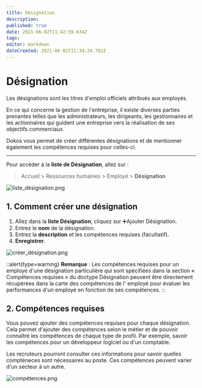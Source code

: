 ```yaml
---
title: Désignation
description: 
published: true
date: 2021-06-02T11:42:59.634Z
tags: 
editor: markdown
dateCreated: 2021-06-02T11:34:24.782Z
---
```


# Désignation

Les désignations sont les titres d'emploi officiels attribués aux employés.

En ce qui concerne la gestion de l'entreprise, il existe diverses parties prenantes telles que les administrateurs, les dirigeants, les gestionnaires et les actionnaires qui guident une entreprise vers la réalisation de ses objectifs commerciaux.

Dokos vous permet de créer différentes désignations et de mentionner également les compétences requises pour celles-ci.

---

Pour accéder à la **liste de Désignation**, allez sur :

> Accueil > Ressources humaines > Employé > **Désignation**

![liste_désignation.png](/content/rh/designation/liste_désignation.png)

## 1. Comment créer une désignation

1. Allez dans la **liste Désignation**, cliquez sur :heavy_plus_sign:Ajouter Désignation.
2. Entrez le **nom** de la désignation.
3. Entrez la **description** et les compétences requises (facultatif).
4. **Enregistrer**.

![créer_désignation.png](/content/rh/designation/créer_désignation.png)

::alert{type=warning}
**Remarque** : Les compétences requises pour un employé d'une désignation particulière qui sont spécifiées dans la section « Compétences requises » du doctype Désignation peuvent être directement récupérées dans la carte des compétences de l' employé pour évaluer les performances d'un employé en fonction de ses compétences.
::

## 2. Compétences requises

Vous pouvez ajouter des compétences requises pour chaque désignation. Cela permet d'ajouter des compétences selon le métier et de pouvoir connaître les compétences de chaque type de profil. Par exemple, savoir les compétences pour un développeur logiciel ou d'un comptable. 

Les recruteurs pourront consulter ces informations pour savoir quelles compténeces sont nécessaires au poste. Ces compétences peuvent varier d'un secteur à un autre.

![compétences.png](/content/rh/designation/compétences.png)





